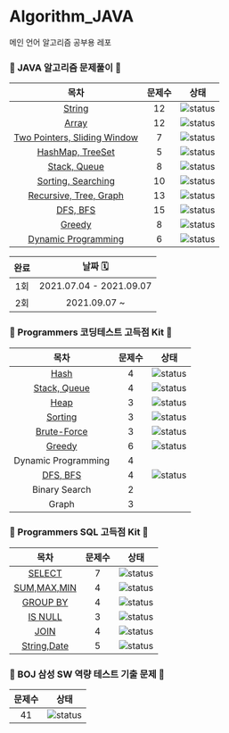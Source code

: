 # Algorithm_JAVA
메인 언어 알고리즘 공부용 레포

### 📘 JAVA 알고리즘 문제풀이 📘
| 목차| 문제수 | 상태
|:------:|:---------:|:---------:|
| [String](https://github.com/SooYeonida/Algorithm_JAVA/tree/master/Java%20Lecture%20Problems/String) | 12 | ![status][Complete]|
| [Array](https://github.com/SooYeonida/Algorithm_JAVA/tree/master/Java%20Lecture%20Problems/Array) | 12|![status][Complete]|
| [Two Pointers, Sliding Window](https://github.com/SooYeonida/Algorithm_JAVA/tree/master/Java%20Lecture%20Problems/Two_Pointers%26Sliding_Window) | 7|![status][Complete]|
| [HashMap, TreeSet](https://github.com/SooYeonida/Algorithm_JAVA/tree/master/Java%20Lecture%20Problems/HashMap%26TreeSet) | 5|   ![status][Complete]|
| [Stack, Queue](https://github.com/SooYeonida/Algorithm_JAVA/tree/master/Java%20Lecture%20Problems/Stack%2CQueue) | 8|   ![status][Complete]|
| [Sorting, Searching](https://github.com/SooYeonida/Algorithm_JAVA/tree/master/Java%20Lecture%20Problems/Sorting%2CSearching) | 10|  ![status][Complete]|
| [Recursive, Tree, Graph](https://github.com/SooYeonida/Algorithm_JAVA/tree/master/Java%20Lecture%20Problems/Recursive%2C%20Tree%2C%20Graph) | 13|   ![status][Complete]|
| [DFS, BFS](https://github.com/SooYeonida/Algorithm_JAVA/tree/master/Java%20Lecture%20Problems/Recursive%2C%20Tree%2C%20Graph) | 15|   ![status][Complete]|
| [Greedy](https://github.com/SooYeonida/Algorithm_JAVA/tree/master/Java%20Lecture%20Problems/Greedy) | 8|   ![status][Complete]|
| [Dynamic Programming](https://github.com/SooYeonida/Algorithm_JAVA/tree/master/Java%20Lecture%20Problems/Dynamic%20Programming) | 6| ![status][Complete]|

| 완료| 날짜  🗓 |
|:------:|:---------:|
|1회| 2021.07.04 - 2021.09.07|
|2회| 2021.09.07 ~|

### 📙 Programmers 코딩테스트 고득점 Kit 📙
| 목차| 문제수 | 상태
|:------:|:---------:|:---------:|
| [Hash](https://github.com/SooYeonida/Algorithm_JAVA/tree/master/Programmers/%ED%95%B4%EC%8B%9C)   |  4  |![status][Doing]|
| [Stack, Queue](https://github.com/SooYeonida/Algorithm_JAVA/tree/master/Programmers/%EC%8A%A4%ED%83%9D_%ED%81%90) |  4  |![status][Complete]|
| [Heap](https://github.com/SooYeonida/Algorithm_JAVA/tree/master/Programmers/%ED%9E%99)   |  3  |![status][Doing]|
| [Sorting](https://github.com/SooYeonida/Algorithm_JAVA/tree/master/Programmers/%EC%A0%95%EB%A0%AC) |  3|![status][Complete]|
| [Brute-Force](https://github.com/SooYeonida/Algorithm_JAVA/tree/master/Programmers/%EC%99%84%EC%A0%84%ED%83%90%EC%83%89) |  3|![status][Doing]|
| [Greedy](https://github.com/SooYeonida/Algorithm_JAVA/tree/master/Programmers/%ED%83%90%EC%9A%95%EB%B2%95) |  6|![status][Doing]|
| Dynamic Programming |  4||
| [DFS, BFS](https://github.com/SooYeonida/Algorithm_JAVA/tree/master/Programmers/DFS_BFS) |  4|![status][Doing]|
| Binary Search |  2||
| Graph |  3||

### 📗 Programmers SQL 고득점 Kit 📗
| 목차| 문제수 | 상태
|:------:|:---------:|:---------:|
| [SELECT](https://github.com/SooYeonida/Algorithm_JAVA/tree/master/Programmers/%20SQL/SELECT)   |  7  |![status][Complete]|
| [SUM,MAX,MIN](https://github.com/SooYeonida/Algorithm_JAVA/tree/master/Programmers/%20SQL/SUM%2CMAX%2CMIN) |  4  |![status][Complete]|
| [GROUP BY](https://github.com/SooYeonida/Algorithm_JAVA/tree/master/Programmers/%20SQL/GROUP%20BY)   |  4  |![status][Complete]|
| [IS NULL](https://github.com/SooYeonida/Algorithm_JAVA/tree/master/Programmers/%20SQL/IS%20NULL) |  3|![status][Complete]|
| [JOIN](https://github.com/SooYeonida/Algorithm_JAVA/tree/master/Programmers/%20SQL/JOIN) |  4|![status][Complete]|
| [String,Date](https://github.com/SooYeonida/Algorithm_JAVA/tree/master/Programmers/%20SQL/String%2CDate) |  5|![status][Complete]|

### 📕 BOJ 삼성 SW 역량 테스트 기출 문제 📕 
| 문제수 | 상태
|:---------:|:---------:|
| 41  |![status][Doing]|

[Complete]: https://img.shields.io/static/v1?label=&message=Complete&color=B6E6FC
[Doing]: https://img.shields.io/static/v1?label=&message=Doing&color=FFA8EA


